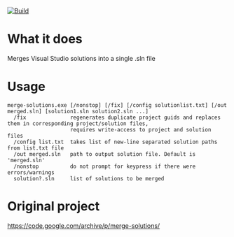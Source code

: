 [![Build](https://github.com/scowalt/merge-solutions/actions/workflows/build.yml/badge.svg?branch=scowalt%2Fmaster)](https://github.com/scowalt/merge-solutions/actions/workflows/build.yml)

# What it does

Merges Visual Studio solutions into a single .sln file

# Usage

```
merge-solutions.exe [/nonstop] [/fix] [/config solutionlist.txt] [/out merged.sln] [solution1.sln solution2.sln ...]
  /fix              regenerates duplicate project guids and replaces them in corresponding project/solution files,
                    requires write-access to project and solution files
  /config list.txt  takes list of new-line separated solution paths from list.txt file
  /out merged.sln   path to output solution file. Default is 'merged.sln'
  /nonstop          do not prompt for keypress if there were errors/warnings
  solution?.sln     list of solutions to be merged
```

# Original project

https://code.google.com/archive/p/merge-solutions/

